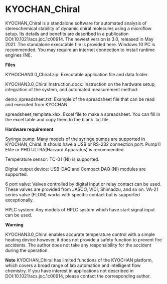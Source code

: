 # KYOCHAN_Chiral
KYOCHAN_Chiral is a standalone software for automated analysis of stereochemical stability of dynamic chiral molecules using a microflow setup. Its details and benefits are described in a publication DOI:10.1021/acs.joc.1c00914. The newest version is 3.0, released in May 2021.
The standalone executable file is provided here. Windows 10 PC is recommended. You may require an internet connection to install runtime engines (NI).

**Files**

KYHOCHAN3.0_Chiral.zip: Executable application file and data folder.

KYOCHAN3.0_Chiral Instruction.docx: Instruction on the hardware setup, integration of the system, and automated measurement method. 

demo_spreadsheet.txt: Example of the spreadsheet file that can be read and executed from KYOCHAN.

spreadsheet_template.xlsx: Excel file to make a spreadsheet. You can fill in the excel table and copy them to the blank .txt file.

**Hardware requirement**

Syringe pump: Many models of the syringe pumps are supported in KYOCHAN_Chiral. It should have a USB or RS-232 connection port. Pump11 Elite or PHD ULTRA(Harvard Apparatus) is recommended.

Temperature sensor: TC-01 (NI) is supported.

Digital output device: USB-DAQ and Compact DAQ (NI) modules are supported.

6 port valve: Valves controlled by digital input or relay contact can be used. These valves are provided from JASCO, VICI, Shimadzu, and so on. VA-21 series valve (FLOM) works with specific contact but is supported exceptionally. 

HPLC system: Any models of HPLC system which have start signal input can be used.


**Warning**

KYOCHAN3.0_Chiral enables accurate temperature control with a simple heating device however, it does not provide a safety function to prevent fire accidents. The author does not take any responsibility for the accident during the operation.



**Note**
KYOCHAN_Chiral has limited functions of the KYOCHAN platform, which covers a broad range of lab automation and intelligent flow chemistry. If you have interest in applications not described in DOI:10.1021/acs.joc.1c00914, please contact the corresponding author.
